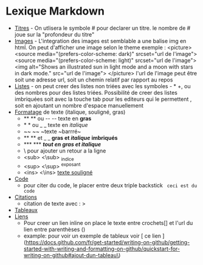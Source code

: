# Lexique Markdown

  - <ins>Titres</ins>
        - On utlisera le symbole \# pour declarer un titre. le nombre de \# joue sur la "profondeur du titre"
  - <ins>Images</ins>
        - L'integration des images est semblable a une balise img en html. On peut d'afficher une image selon le theme
        exemple : 
        \<picture>
          \<source media="(prefers-color-scheme: dark)" srcset="url de l'image">
        \<source media="(prefers-color-scheme: light)" srcset="url de l'image">
        \<img alt="Shows an illustrated sun in light mode and a moon with stars in dark mode." src="url de l'image">
      \</picture>
        l'url de l'image peut être soit une adresse url, soit un chemin relatif par rapport au repos
  - <ins>Listes</ins>
        - on peut creer des listes non triées avec les symboles  - * +, ou des nombres pour des listes triées.
        Possibilité de creer des listes imbriquées soit avec la touche tab pour les editeurs qui le permettent , soit en 
        ajoutant un nombre d'espace manuellement
  - <ins>Formatage</ins> de texte (italique, souligné, gras)
    * \*\* \*\* ou \-\- \-\- texte en **gras**
    * \* \* ou \_ \_ texte en *italique*
    * \~\~ \~\~ ~texte ~barrré~
    * \*\* \*\* et \_ \_  **gras et _italique_ imbriqués**
    *  \*\*\* \*\*\* ***tout en gras et italique***
    * \\ pour ajouter un retour a la ligne
    * \<sub> \<\sub> <sub>indice</sub>
    * \<sup> \<\sup> <sup>exposant</sup>
    * \<ins> \<\ins> <ins>texte souligné</ins>
  - <ins>Code</ins>
    * pour citer du code, le placer entre deux triple backstick ``` ceci est du code```
  - <ins>Citations</ins>
    * citation de texte avec : \>
  - <ins>Tableaux</ins>
  - <ins>Liens</ins>
      * Pour creer un lien inline on place le texte entre crochets\[\] et l'url du lien entre parenthèses \(\)
      * example: pour voir un exemple de tableux voir \[ ce lien \]\(https://docs.github.com/fr/get-started/writing-on-github/getting-started-with-writing-and-formatting-on-github/quickstart-for-writing-on-github#ajout-dun-tableau\)
